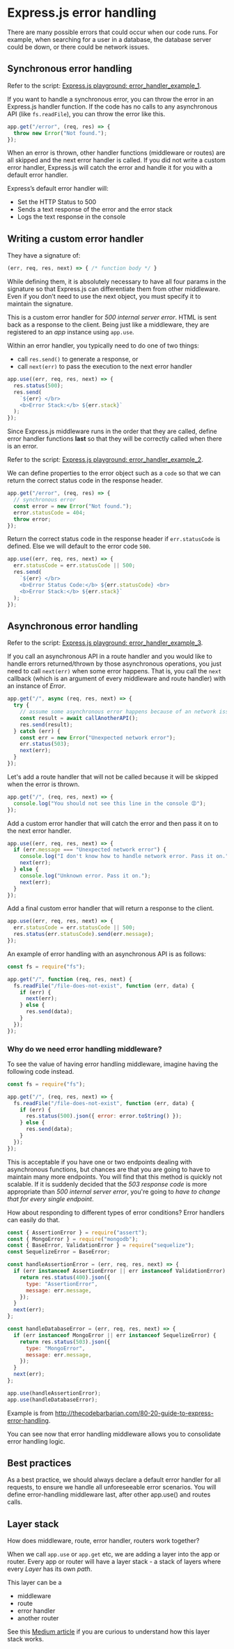 # Express.js error handling

There are many possible errors that could occur when our code runs. For example, when searching for a user in a database, the database server could be down, or there could be network issues.

## Synchronous error handling

Refer to the script: [Express.js playground: error_handler_example_1](https://github.com/thoughtworks-jumpstart/express-playground/blob/master/error_handler_example_1.js).

If you want to handle a synchronous error, you can throw the error in an Express.js handler function. If the code has no calls to any asynchronous API (like `fs.readFile`), you can throw the error like this.

```js
app.get("/error", (req, res) => {
  throw new Error("Not found.");
});
```

When an error is thrown, other handler functions (middleware or routes) are all skipped and the next error handler is called. If you did not write a custom error handler, Express.js will catch the error and handle it for you with a default error handler.

Express’s default error handler will:

- Set the HTTP Status to 500
- Sends a text response of the error and the error stack
- Logs the text response in the console

## Writing a custom error handler

They have a signature of:

```js
(err, req, res, next) => { /* function body */ }
```

While defining them, it is absolutely necessary to have all four params in the signature so that Express.js can differentiate them from other middleware. Even if you don’t need to use the next object, you must specify it to maintain the signature.

This is a custom error handler for _500 internal server error_. HTML is sent back as a response to the client. Being just like a middleware, they are registered to an _app_ instance using `app.use`.

Within an error handler, you typically need to do one of two things:

- call `res.send()` to generate a response, or
- call `next(err)` to pass the execution to the next error handler

```js
app.use((err, req, res, next) => {
  res.status(500);
  res.send(
    `${err} </br>
    <b>Error Stack:</b> ${err.stack}`
  );
});
```

Since Express.js middleware runs in the order that they are called, define error handler functions **last** so that they will be correctly called when there is an error.

Refer to the script: [Express.js playground: error_handler_example_2](https://github.com/thoughtworks-jumpstart/express-playground/blob/master/error_handler_example_2.js).

We can define properties to the error object such as a `code` so that we can return the correct status code in the response header.

```js
app.get("/error", (req, res) => {
  // synchronous error
  const error = new Error("Not found.");
  error.statusCode = 404;
  throw error;
});
```

Return the correct status code in the response header if `err.statusCode` is defined. Else we will default to the error code `500`.

```js
app.use((err, req, res, next) => {
  err.statusCode = err.statusCode || 500;
  res.send(
    `${err} </br>
    <b>Error Status Code:</b> ${err.statusCode} <br>
    <b>Error Stack:</b> ${err.stack}`
  );
});
```

## Asynchronous error handling

Refer to the script: [Express.js playground: error_handler_example_3](https://github.com/thoughtworks-jumpstart/express-playground/blob/master/error_handler_example_3.js).

If you call an asynchronous API in a route handler and you would like to handle errors returned/thrown by those asynchronous operations, you just need to call `next(err)` when some error happens. That is, you call the `next` callback (which is an argument of every middleware and route handler) with an instance of _Error_.

```js
app.get("/", async (req, res, next) => {
  try {
    // assume some asynchronous error happens because of an network issue
    const result = await callAnotherAPI();
    res.send(result);
  } catch (err) {
    const err = new Error("Unexpected network error");
    err.status(503);
    next(err);
  }
});
```

Let's add a route handler that will not be called because it will be skipped when the error is thrown.

```js
app.get("/", (req, res, next) => {
  console.log("You should not see this line in the console 😡");
});
```

Add a custom error handler that will catch the error and then pass it on to the next error handler.

```js
app.use((err, req, res, next) => {
  if (err.message === "Unexpected network error") {
    console.log("I don't know how to handle network error. Pass it on.");
    next(err);
  } else {
    console.log("Unknown error. Pass it on.");
    next(err);
  }
});
```

Add a final custom error handler that will return a response to the client.

```js
app.use((err, req, res, next) => {
  err.statusCode = err.statusCode || 500;
  res.status(err.statusCode).send(err.message);
});
```

An example of error handling with an asynchronous API is as follows:

```js
const fs = require("fs");

app.get("/", function (req, res, next) {
  fs.readFile("/file-does-not-exist", function (err, data) {
    if (err) {
      next(err);
    } else {
      res.send(data);
    }
  });
});
```

### Why do we need error handling middleware?

To see the value of having error handling middleware, imagine having the following code instead.

```js
const fs = require("fs");

app.get("/", (req, res, next) => {
  fs.readFile("/file-does-not-exist", function (err, data) {
    if (err) {
      res.status(500).json({ error: error.toString() });
    } else {
      res.send(data);
    }
  });
});
```

This is acceptable if you have one or two endpoints dealing with asynchronous functions, but chances are that you are going to have to maintain many more endpoints. You will find that this method is quickly not scalable. If it is suddenly decided that the _503 response code_ is more appropriate than _500 internal server error_, you're going to _have to change that for every single endpoint_.

How about responding to different types of error conditions? Error handlers can easily do that.

```js
const { AssertionError } = require("assert");
const { MongoError } = require("mongodb");
const { BaseError, ValidationError } = require("sequelize");
const SequelizeError = BaseError;

const handleAssertionError = (err, req, res, next) => {
  if (err instanceof AssertionError || err instanceof ValidationError) {
    return res.status(400).json({
      type: "AssertionError",
      message: err.message,
    });
  }
  next(err);
};

const handleDatabaseError = (err, req, res, next) => {
  if (err instanceof MongoError || err instanceof SequelizeError) {
    return res.status(503).json({
      type: "MongoError",
      message: err.message,
    });
  }
  next(err);
};

app.use(handleAssertionError);
app.use(handleDatabaseError);
```

Example is from http://thecodebarbarian.com/80-20-guide-to-express-error-handling.

You can see now that error handling middleware allows you to consolidate error handling logic.

## Best practices

As a best practice, we should always declare a default error handler for all requests, to ensure we handle all unforeseeable error scenarios. You will define error-handling middleware last, after other app.use() and routes calls.

## Layer stack

How does middleware, route, error handler, routers work together?

When we call `app.use` or `app.get` etc, we are adding a layer into the app or router.
Every app or router will have a layer stack - a stack of layers where every _Layer_ has its own _path_.

This layer can be a

- middleware
- route
- error handler
- another router

See this [Medium article](https://medium.com/@viral_shah/express-middlewares-demystified-f0c2c37ea6a1) if you are curious to understand how this layer stack works.
